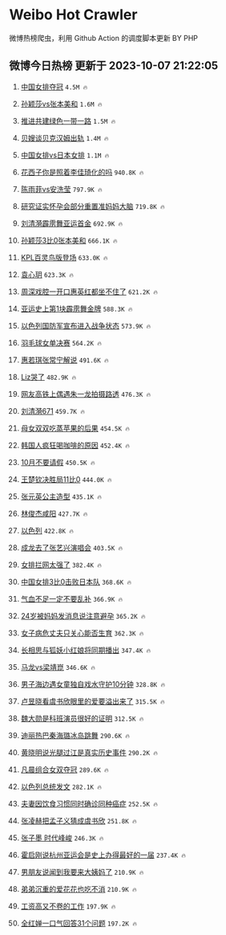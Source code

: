 # Weibo Hot Crawler 



微博热榜爬虫，利用 Github Action 的调度脚本更新 BY PHP 


## 微博今日热榜 更新于 2023-10-07 21:22:05 
1. [中国女排夺冠](https://s.weibo.com/weibo?q=%E4%B8%AD%E5%9B%BD%E5%A5%B3%E6%8E%92%E5%A4%BA%E5%86%A0&t=31&band_rank=1&Refer=top) `4.5M 🔥` 

1. [孙颖莎vs张本美和](https://s.weibo.com/weibo?q=%E5%AD%99%E9%A2%96%E8%8E%8Evs%E5%BC%A0%E6%9C%AC%E7%BE%8E%E5%92%8C&t=31&band_rank=2&Refer=top) `1.6M 🔥` 

1. [推进共建绿色一带一路](https://s.weibo.com/weibo?q=%23%E6%8E%A8%E8%BF%9B%E5%85%B1%E5%BB%BA%E7%BB%BF%E8%89%B2%E4%B8%80%E5%B8%A6%E4%B8%80%E8%B7%AF%23&t=31&band_rank=3&Refer=top) `1.5M 🔥` 

1. [贝嫂谈贝克汉姆出轨](https://s.weibo.com/weibo?q=%23%E8%B4%9D%E5%AB%82%E8%B0%88%E8%B4%9D%E5%85%8B%E6%B1%89%E5%A7%86%E5%87%BA%E8%BD%A8%23&t=31&band_rank=4&Refer=top) `1.4M 🔥` 

1. [中国女排vs日本女排](https://s.weibo.com/weibo?q=%E4%B8%AD%E5%9B%BD%E5%A5%B3%E6%8E%92vs%E6%97%A5%E6%9C%AC%E5%A5%B3%E6%8E%92&t=31&band_rank=5&Refer=top) `1.1M 🔥` 

1. [花西子你是照着李佳琦化的吗](https://s.weibo.com/weibo?q=%E8%8A%B1%E8%A5%BF%E5%AD%90%E4%BD%A0%E6%98%AF%E7%85%A7%E7%9D%80%E6%9D%8E%E4%BD%B3%E7%90%A6%E5%8C%96%E7%9A%84%E5%90%97&t=31&band_rank=6&Refer=top) `940.8K 🔥` 

1. [陈雨菲vs安洗莹](https://s.weibo.com/weibo?q=%E9%99%88%E9%9B%A8%E8%8F%B2vs%E5%AE%89%E6%B4%97%E8%8E%B9&t=31&band_rank=7&Refer=top) `797.9K 🔥` 

1. [研究证实怀孕会部分重置准妈妈大脑](https://s.weibo.com/weibo?q=%23%E7%A0%94%E7%A9%B6%E8%AF%81%E5%AE%9E%E6%80%80%E5%AD%95%E4%BC%9A%E9%83%A8%E5%88%86%E9%87%8D%E7%BD%AE%E5%87%86%E5%A6%88%E5%A6%88%E5%A4%A7%E8%84%91%23&t=31&band_rank=8&Refer=top) `719.8K 🔥` 

1. [刘清漪霹雳舞亚运首金](https://s.weibo.com/weibo?q=%23%E5%88%98%E6%B8%85%E6%BC%AA%E9%9C%B9%E9%9B%B3%E8%88%9E%E4%BA%9A%E8%BF%90%E9%A6%96%E9%87%91%23&t=31&band_rank=9&Refer=top) `692.9K 🔥` 

1. [孙颖莎3比0张本美和](https://s.weibo.com/weibo?q=%23%E5%AD%99%E9%A2%96%E8%8E%8E3%E6%AF%940%E5%BC%A0%E6%9C%AC%E7%BE%8E%E5%92%8C%23&t=31&band_rank=10&Refer=top) `666.1K 🔥` 

1. [KPL百灵鸟版登场](https://s.weibo.com/weibo?q=%23KPL%E7%99%BE%E7%81%B5%E9%B8%9F%E7%89%88%E7%99%BB%E5%9C%BA%23&t=31&band_rank=11&Refer=top) `633.0K 🔥` 

1. [袁心玥](https://s.weibo.com/weibo?q=%E8%A2%81%E5%BF%83%E7%8E%A5&t=31&band_rank=12&Refer=top) `623.3K 🔥` 

1. [周深戏腔一开口惠英红都坐不住了](https://s.weibo.com/weibo?q=%23%E5%91%A8%E6%B7%B1%E6%88%8F%E8%85%94%E4%B8%80%E5%BC%80%E5%8F%A3%E6%83%A0%E8%8B%B1%E7%BA%A2%E9%83%BD%E5%9D%90%E4%B8%8D%E4%BD%8F%E4%BA%86%23&t=31&band_rank=13&Refer=top) `621.2K 🔥` 

1. [亚运史上第1块霹雳舞金牌](https://s.weibo.com/weibo?q=%23%E4%BA%9A%E8%BF%90%E5%8F%B2%E4%B8%8A%E7%AC%AC1%E5%9D%97%E9%9C%B9%E9%9B%B3%E8%88%9E%E9%87%91%E7%89%8C%23&t=31&band_rank=14&Refer=top) `588.3K 🔥` 

1. [以色列国防军宣布进入战争状态](https://s.weibo.com/weibo?q=%23%E4%BB%A5%E8%89%B2%E5%88%97%E5%9B%BD%E9%98%B2%E5%86%9B%E5%AE%A3%E5%B8%83%E8%BF%9B%E5%85%A5%E6%88%98%E4%BA%89%E7%8A%B6%E6%80%81%23&t=31&band_rank=15&Refer=top) `573.9K 🔥` 

1. [羽毛球女单决赛](https://s.weibo.com/weibo?q=%E7%BE%BD%E6%AF%9B%E7%90%83%E5%A5%B3%E5%8D%95%E5%86%B3%E8%B5%9B&t=31&band_rank=16&Refer=top) `564.2K 🔥` 

1. [惠若琪张常宁解说](https://s.weibo.com/weibo?q=%23%E6%83%A0%E8%8B%A5%E7%90%AA%E5%BC%A0%E5%B8%B8%E5%AE%81%E8%A7%A3%E8%AF%B4%23&t=31&band_rank=17&Refer=top) `491.6K 🔥` 

1. [Liz哭了](https://s.weibo.com/weibo?q=%23Liz%E5%93%AD%E4%BA%86%23&t=31&band_rank=18&Refer=top) `482.9K 🔥` 

1. [网友高铁上偶遇朱一龙拍摄路透](https://s.weibo.com/weibo?q=%23%E7%BD%91%E5%8F%8B%E9%AB%98%E9%93%81%E4%B8%8A%E5%81%B6%E9%81%87%E6%9C%B1%E4%B8%80%E9%BE%99%E6%8B%8D%E6%91%84%E8%B7%AF%E9%80%8F%23&t=31&band_rank=19&Refer=top) `476.3K 🔥` 

1. [刘清漪671](https://s.weibo.com/weibo?q=%E5%88%98%E6%B8%85%E6%BC%AA671&t=31&band_rank=20&Refer=top) `459.7K 🔥` 

1. [母女双双吃蒸苹果的后果](https://s.weibo.com/weibo?q=%E6%AF%8D%E5%A5%B3%E5%8F%8C%E5%8F%8C%E5%90%83%E8%92%B8%E8%8B%B9%E6%9E%9C%E7%9A%84%E5%90%8E%E6%9E%9C&t=31&band_rank=21&Refer=top) `454.5K 🔥` 

1. [韩国人疯狂喝咖啡的原因](https://s.weibo.com/weibo?q=%23%E9%9F%A9%E5%9B%BD%E4%BA%BA%E7%96%AF%E7%8B%82%E5%96%9D%E5%92%96%E5%95%A1%E7%9A%84%E5%8E%9F%E5%9B%A0%23&t=31&band_rank=22&Refer=top) `452.4K 🔥` 

1. [10月不要请假](https://s.weibo.com/weibo?q=%2310%E6%9C%88%E4%B8%8D%E8%A6%81%E8%AF%B7%E5%81%87%23&t=31&band_rank=23&Refer=top) `450.5K 🔥` 

1. [王楚钦决胜局11比0](https://s.weibo.com/weibo?q=%23%E7%8E%8B%E6%A5%9A%E9%92%A6%E5%86%B3%E8%83%9C%E5%B1%8011%E6%AF%940%23&t=31&band_rank=24&Refer=top) `444.0K 🔥` 

1. [张元英公主造型](https://s.weibo.com/weibo?q=%23%E5%BC%A0%E5%85%83%E8%8B%B1%E5%85%AC%E4%B8%BB%E9%80%A0%E5%9E%8B%23&t=31&band_rank=25&Refer=top) `435.1K 🔥` 

1. [林俊杰咸阳](https://s.weibo.com/weibo?q=%E6%9E%97%E4%BF%8A%E6%9D%B0%E5%92%B8%E9%98%B3&t=31&band_rank=26&Refer=top) `427.7K 🔥` 

1. [以色列](https://s.weibo.com/weibo?q=%E4%BB%A5%E8%89%B2%E5%88%97&t=31&band_rank=27&Refer=top) `422.8K 🔥` 

1. [成龙去了张艺兴演唱会](https://s.weibo.com/weibo?q=%23%E6%88%90%E9%BE%99%E5%8E%BB%E4%BA%86%E5%BC%A0%E8%89%BA%E5%85%B4%E6%BC%94%E5%94%B1%E4%BC%9A%23&t=31&band_rank=28&Refer=top) `403.5K 🔥` 

1. [女排拦网太强了](https://s.weibo.com/weibo?q=%E5%A5%B3%E6%8E%92%E6%8B%A6%E7%BD%91%E5%A4%AA%E5%BC%BA%E4%BA%86&t=31&band_rank=29&Refer=top) `382.4K 🔥` 

1. [中国女排3比0击败日本队](https://s.weibo.com/weibo?q=%23%E4%B8%AD%E5%9B%BD%E5%A5%B3%E6%8E%923%E6%AF%940%E5%87%BB%E8%B4%A5%E6%97%A5%E6%9C%AC%E9%98%9F%23&t=31&band_rank=30&Refer=top) `368.6K 🔥` 

1. [气血不足一定不要乱补](https://s.weibo.com/weibo?q=%23%E6%B0%94%E8%A1%80%E4%B8%8D%E8%B6%B3%E4%B8%80%E5%AE%9A%E4%B8%8D%E8%A6%81%E4%B9%B1%E8%A1%A5%23&t=31&band_rank=31&Refer=top) `366.9K 🔥` 

1. [24岁被妈妈发消息说注意避孕](https://s.weibo.com/weibo?q=%2324%E5%B2%81%E8%A2%AB%E5%A6%88%E5%A6%88%E5%8F%91%E6%B6%88%E6%81%AF%E8%AF%B4%E6%B3%A8%E6%84%8F%E9%81%BF%E5%AD%95%23&t=31&band_rank=32&Refer=top) `365.2K 🔥` 

1. [女子病危丈夫只关心能否生育](https://s.weibo.com/weibo?q=%23%E5%A5%B3%E5%AD%90%E7%97%85%E5%8D%B1%E4%B8%88%E5%A4%AB%E5%8F%AA%E5%85%B3%E5%BF%83%E8%83%BD%E5%90%A6%E7%94%9F%E8%82%B2%23&t=31&band_rank=33&Refer=top) `362.3K 🔥` 

1. [长相思与狐妖小红娘将同期播出](https://s.weibo.com/weibo?q=%23%E9%95%BF%E7%9B%B8%E6%80%9D%E4%B8%8E%E7%8B%90%E5%A6%96%E5%B0%8F%E7%BA%A2%E5%A8%98%E5%B0%86%E5%90%8C%E6%9C%9F%E6%92%AD%E5%87%BA%23&t=31&band_rank=34&Refer=top) `347.4K 🔥` 

1. [马龙vs梁靖崑](https://s.weibo.com/weibo?q=%E9%A9%AC%E9%BE%99vs%E6%A2%81%E9%9D%96%E5%B4%91&t=31&band_rank=35&Refer=top) `346.6K 🔥` 

1. [男子海边遇女童独自戏水守护10分钟](https://s.weibo.com/weibo?q=%23%E7%94%B7%E5%AD%90%E6%B5%B7%E8%BE%B9%E9%81%87%E5%A5%B3%E7%AB%A5%E7%8B%AC%E8%87%AA%E6%88%8F%E6%B0%B4%E5%AE%88%E6%8A%A410%E5%88%86%E9%92%9F%23&t=31&band_rank=36&Refer=top) `328.8K 🔥` 

1. [卢昱晓看虞书欣眼里的爱要溢出来了](https://s.weibo.com/weibo?q=%23%E5%8D%A2%E6%98%B1%E6%99%93%E7%9C%8B%E8%99%9E%E4%B9%A6%E6%AC%A3%E7%9C%BC%E9%87%8C%E7%9A%84%E7%88%B1%E8%A6%81%E6%BA%A2%E5%87%BA%E6%9D%A5%E4%BA%86%23&t=31&band_rank=37&Refer=top) `315.5K 🔥` 

1. [魏大勋是科班演员很好的证明](https://s.weibo.com/weibo?q=%23%E9%AD%8F%E5%A4%A7%E5%8B%8B%E6%98%AF%E7%A7%91%E7%8F%AD%E6%BC%94%E5%91%98%E5%BE%88%E5%A5%BD%E7%9A%84%E8%AF%81%E6%98%8E%23&t=31&band_rank=38&Refer=top) `312.5K 🔥` 

1. [迪丽热巴秦海璐冰岛跳舞](https://s.weibo.com/weibo?q=%23%E8%BF%AA%E4%B8%BD%E7%83%AD%E5%B7%B4%E7%A7%A6%E6%B5%B7%E7%92%90%E5%86%B0%E5%B2%9B%E8%B7%B3%E8%88%9E%23&t=31&band_rank=39&Refer=top) `290.6K 🔥` 

1. [黄晓明说光腿过江是真实历史事件](https://s.weibo.com/weibo?q=%23%E9%BB%84%E6%99%93%E6%98%8E%E8%AF%B4%E5%85%89%E8%85%BF%E8%BF%87%E6%B1%9F%E6%98%AF%E7%9C%9F%E5%AE%9E%E5%8E%86%E5%8F%B2%E4%BA%8B%E4%BB%B6%23&t=31&band_rank=40&Refer=top) `290.2K 🔥` 

1. [凡晨组合女双夺冠](https://s.weibo.com/weibo?q=%23%E5%87%A1%E6%99%A8%E7%BB%84%E5%90%88%E5%A5%B3%E5%8F%8C%E5%A4%BA%E5%86%A0%23&t=31&band_rank=41&Refer=top) `289.6K 🔥` 

1. [以色列总统发文](https://s.weibo.com/weibo?q=%23%E4%BB%A5%E8%89%B2%E5%88%97%E6%80%BB%E7%BB%9F%E5%8F%91%E6%96%87%23&t=31&band_rank=42&Refer=top) `282.1K 🔥` 

1. [夫妻因饮食习惯同时确诊同种癌症](https://s.weibo.com/weibo?q=%23%E5%A4%AB%E5%A6%BB%E5%9B%A0%E9%A5%AE%E9%A3%9F%E4%B9%A0%E6%83%AF%E5%90%8C%E6%97%B6%E7%A1%AE%E8%AF%8A%E5%90%8C%E7%A7%8D%E7%99%8C%E7%97%87%23&t=31&band_rank=43&Refer=top) `252.5K 🔥` 

1. [张凌赫把孟子义猜成虞书欣](https://s.weibo.com/weibo?q=%23%E5%BC%A0%E5%87%8C%E8%B5%AB%E6%8A%8A%E5%AD%9F%E5%AD%90%E4%B9%89%E7%8C%9C%E6%88%90%E8%99%9E%E4%B9%A6%E6%AC%A3%23&t=31&band_rank=44&Refer=top) `251.8K 🔥` 

1. [张子墨 时代峰峻](https://s.weibo.com/weibo?q=%E5%BC%A0%E5%AD%90%E5%A2%A8%20%E6%97%B6%E4%BB%A3%E5%B3%B0%E5%B3%BB&t=31&band_rank=45&Refer=top) `246.3K 🔥` 

1. [霍启刚说杭州亚运会是史上办得最好的一届](https://s.weibo.com/weibo?q=%23%E9%9C%8D%E5%90%AF%E5%88%9A%E8%AF%B4%E6%9D%AD%E5%B7%9E%E4%BA%9A%E8%BF%90%E4%BC%9A%E6%98%AF%E5%8F%B2%E4%B8%8A%E5%8A%9E%E5%BE%97%E6%9C%80%E5%A5%BD%E7%9A%84%E4%B8%80%E5%B1%8A%23&t=31&band_rank=46&Refer=top) `237.4K 🔥` 

1. [男朋友说闻到我要来大姨妈了](https://s.weibo.com/weibo?q=%23%E7%94%B7%E6%9C%8B%E5%8F%8B%E8%AF%B4%E9%97%BB%E5%88%B0%E6%88%91%E8%A6%81%E6%9D%A5%E5%A4%A7%E5%A7%A8%E5%A6%88%E4%BA%86%23&t=31&band_rank=47&Refer=top) `210.9K 🔥` 

1. [弟弟沉重的爱花花也吃不消](https://s.weibo.com/weibo?q=%23%E5%BC%9F%E5%BC%9F%E6%B2%89%E9%87%8D%E7%9A%84%E7%88%B1%E8%8A%B1%E8%8A%B1%E4%B9%9F%E5%90%83%E4%B8%8D%E6%B6%88%23&t=31&band_rank=48&Refer=top) `210.9K 🔥` 

1. [工资高又不卷的工作](https://s.weibo.com/weibo?q=%23%E5%B7%A5%E8%B5%84%E9%AB%98%E5%8F%88%E4%B8%8D%E5%8D%B7%E7%9A%84%E5%B7%A5%E4%BD%9C%23&t=31&band_rank=49&Refer=top) `197.9K 🔥` 

1. [全红婵一口气回答31个问题](https://s.weibo.com/weibo?q=%23%E5%85%A8%E7%BA%A2%E5%A9%B5%E4%B8%80%E5%8F%A3%E6%B0%94%E5%9B%9E%E7%AD%9431%E4%B8%AA%E9%97%AE%E9%A2%98%23&t=31&band_rank=50&Refer=top) `197.2K 🔥` 


